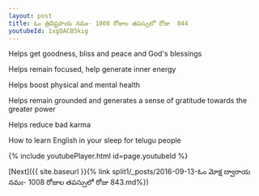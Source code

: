 ```yaml
---
layout: post
title: ఓం త్రివిష్టపాయ నమః- 1008 రోజుల తపస్సులో రోజు  844
youtubeId: 1xgQACB5kig
---
```

 
 
Helps get goodness, bliss and peace and God's blessings
 
Helps remain focused, help generate inner energy 
 
Helps boost physical and mental health 
 
Helps remain grounded and generates a sense of gratitude towards the greater power 
 
Helps reduce bad karma
 
How to learn English in your sleep for telugu people
 
 
 
 


{% include youtubePlayer.html id=page.youtubeId %}
 
[Next]({{ site.baseurl }}{% link split1/_posts/2016-09-13-ఓం మోక్ష ద్వారాయ నమః- 1008 రోజుల తపస్సులో రోజు  843.md%})
 
